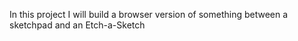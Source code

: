 In this project I will build a browser version of something between a sketchpad and an Etch-a-Sketch
